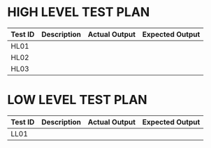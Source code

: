 # HIGH LEVEL TEST PLAN

| **Test ID** | **Description**                                              | **Actual Output** | **Expected Output** |   
|-------------|--------------------------------------------------------------|--------------------|-----------------|
|  HL01      |  |   |  |
|  HL02      |  |   |  |
|  HL03      |  |  |  |

# LOW LEVEL TEST PLAN

| **Test ID** | **Description**                                              | **Actual Output** | **Expected Output** |   
|-------------|--------------------------------------------------------------|--------------------|-----------------|
|  LL01     |  |  |  |
